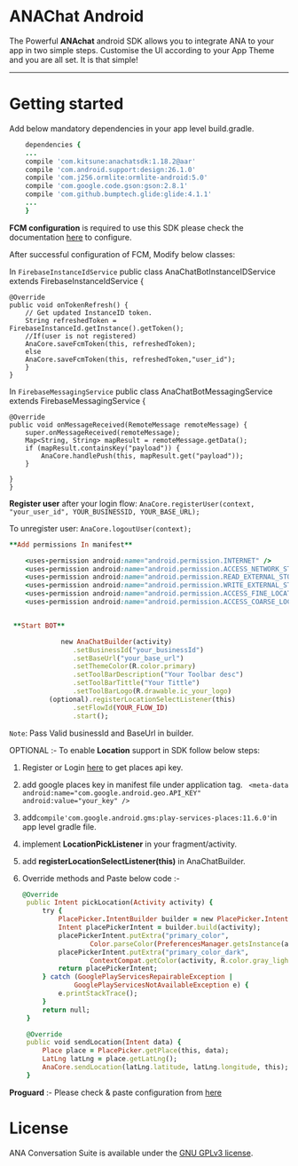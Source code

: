 
ANAChat Android
===================


The Powerful **ANAchat**  android SDK allows you to integrate ANA to your app in two simple steps. Customise the UI according to your App Theme and you are all set. It is that simple!

----------

Getting started
===============


Add below mandatory dependencies in your app level build.gradle.
```ruby
    dependencies {
    ...
    compile 'com.kitsune:anachatsdk:1.18.2@aar'
    compile 'com.android.support:design:26.1.0'
    compile 'com.j256.ormlite:ormlite-android:5.0'
    compile 'com.google.code.gson:gson:2.8.1'
    compile 'com.github.bumptech.glide:glide:4.1.1'
    ...
    }
```
**FCM configuration** is required to use this SDK please check the documentation [here](https://firebase.google.com/docs/cloud-messaging/android/client) to configure.

After successful configuration of FCM, Modify below classes:

In `FirebaseInstanceIdService`
    public class AnaChatBotInstanceIDService extends FirebaseInstanceIdService {

    @Override
    public void onTokenRefresh() {
        // Get updated InstanceID token.
        String refreshedToken = FirebaseInstanceId.getInstance().getToken();
        //If(user is not registered)
        AnaCore.saveFcmToken(this, refreshedToken);
        else
        AnaCore.saveFcmToken(this, refreshedToken,"user_id");
	    }
    }

In `FirebaseMessagingService`
    public class AnaChatBotMessagingService extends FirebaseMessagingService {

    @Override
    public void onMessageReceived(RemoteMessage remoteMessage) {
        super.onMessageReceived(remoteMessage);
        Map<String, String> mapResult = remoteMessage.getData();
        if (mapResult.containsKey("payload")) {
            AnaCore.handlePush(this, mapResult.get("payload"));
        }

    }
    }

 **Register user** after your login flow:
 `AnaCore.registerUser(context, "your_user_id", YOUR_BUSINESSID, YOUR_BASE_URL);`

 To unregister user:
`AnaCore.logoutUser(context);`
```ruby
**Add permissions In manifest**

    <uses-permission android:name="android.permission.INTERNET" />
    <uses-permission android:name="android.permission.ACCESS_NETWORK_STATE" />
    <uses-permission android:name="android.permission.READ_EXTERNAL_STORAGE" />
    <uses-permission android:name="android.permission.WRITE_EXTERNAL_STORAGE" />
    <uses-permission android:name="android.permission.ACCESS_FINE_LOCATION" />
    <uses-permission android:name="android.permission.ACCESS_COARSE_LOCATION" />


 **Start BOT**

             new AnaChatBuilder(activity)
                .setBusinessId("your_businessId")
                .setBaseUrl("your_base_url")
                .setThemeColor(R.color.primary)
                .setToolBarDescription("Your Toolbar desc")
                .setToolBarTittle("Your Tittle")
                .setToolBarLogo(R.drawable.ic_your_logo)
          (optional).registerLocationSelectListener(this)
                .setFlowId(YOUR_FLOW_ID)
                .start();
```

`Note`: Pass Valid businessId and BaseUrl in  builder.

OPTIONAL :-
To enable **Location** support in SDK follow below steps:

1. Register or Login [here](https://developers.google.com/places/android-api/signup) to get places api key.
2. add google places key in manifest file under application tag.
	` <meta-data
            android:name="com.google.android.geo.API_KEY"
            android:value="your_key" />`
3. add`compile'com.google.android.gms:play-services-places:11.6.0'`in app level gradle file.
4. implement **LocationPickListener** in your fragment/activity.
2. add **registerLocationSelectListener(this)** in  AnaChatBuilder.
4. Override methods and Paste below code :-

   ```ruby
   @Override
    public Intent pickLocation(Activity activity) {
        try {
            PlacePicker.IntentBuilder builder = new PlacePicker.IntentBuilder();
            Intent placePickerIntent = builder.build(activity);
            placePickerIntent.putExtra("primary_color",
                    Color.parseColor(PreferencesManager.getsInstance(activity).getThemeColor()));
            placePickerIntent.putExtra("primary_color_dark",
                    ContextCompat.getColor(activity, R.color.gray_light));
            return placePickerIntent;
        } catch (GooglePlayServicesRepairableException |
                GooglePlayServicesNotAvailableException e) {
            e.printStackTrace();
        }
        return null;
    }

    @Override
    public void sendLocation(Intent data) {
        Place place = PlacePicker.getPlace(this, data);
        LatLng latLng = place.getLatLng();
        AnaCore.sendLocation(latLng.latitude, latLng.longitude, this);
    }
   ```
**Proguard** :-
Please check & paste configuration from [here](https://github.com/Kitsune-tools/ANAChat-Android/blob/master/app/proguard-rules.pro)

License
=======

ANA Conversation Suite is available under the [GNU GPLv3 license](https://www.gnu.org/licenses/gpl-3.0.en.html).